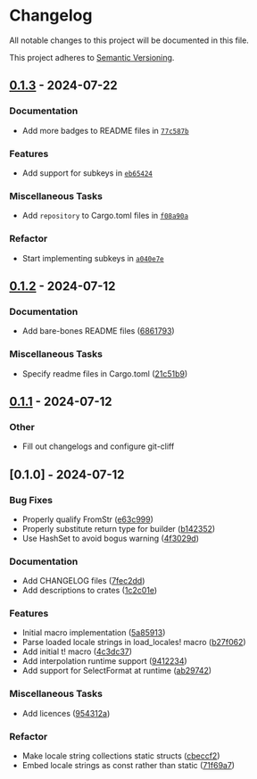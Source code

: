 # Changelog

All notable changes to this project will be documented in this file.

This project adheres to [Semantic Versioning](https://semver.org/spec/v2.0.0.html).

## [0.1.3](https://github.com/JadedBlueEyes/messageformat/compare/mf1-macros-v0.1.2...mf1-macros-v0.1.3) - 2024-07-22

### Documentation

- Add more badges to README files in [`77c587b`](https://github.com/JadedBlueEyes/messageformat/commit/77c587b5222b26032dfa40eb8777cf0af3f9a32f)

### Features

- Add support for subkeys in [`eb65424`](https://github.com/JadedBlueEyes/messageformat/commit/eb65424120fd80964057950b95975546265962f6)

### Miscellaneous Tasks

- Add `repository` to Cargo.toml files in [`f08a90a`](https://github.com/JadedBlueEyes/messageformat/commit/f08a90a8f25cb89d5c1996d992fabec191eda186)

### Refactor

- Start implementing subkeys in [`a040e7e`](https://github.com/JadedBlueEyes/messageformat/commit/a040e7ea88ce34d328b1f3d82ef488c8c8738ec9)

## [0.1.2](https://github.com/JadedBlueEyes/messageformat/compare/mf1-macros-v0.1.1...mf1-macros-v0.1.2)  - 2024-07-12

### Documentation

- Add bare-bones README files ([6861793](https://github.com/JadedBlueEyes/messageformat/commit/6861793fe974f384a2136ee1550eba9fbf592796))

### Miscellaneous Tasks

- Specify readme files in Cargo.toml ([21c51b9](https://github.com/JadedBlueEyes/messageformat/commit/21c51b9038d9b74a8cd13b75237f20b1ed11c8c4))

## [0.1.1](https://github.com/JadedBlueEyes/messageformat/compare/mf1-macros-v0.1.0...mf1-macros-v0.1.1) - 2024-07-12

### Other
- Fill out changelogs and configure git-cliff

## [0.1.0] - 2024-07-12

### Bug Fixes

- Properly qualify FromStr ([e63c999](https://github.com/JadedBlueEyes/messageformat/commit/e63c999a149761d8c4b0aea46bfba977e516e588))
- Properly substitute return type for builder ([b142352](https://github.com/JadedBlueEyes/messageformat/commit/b1423525f4ead5674d1205b921aea3b0a41740b3))
- Use HashSet to avoid bogus warning ([4f3029d](https://github.com/JadedBlueEyes/messageformat/commit/4f3029d35104b389b06bf0628463bf2770bc290f))

### Documentation

- Add CHANGELOG files ([7fec2dd](https://github.com/JadedBlueEyes/messageformat/commit/7fec2ddb40381df682d1dd6fde88375b5b209ef0))
- Add descriptions to crates ([1c2c01e](https://github.com/JadedBlueEyes/messageformat/commit/1c2c01ebce34881b18a28f249c506b8f2950c6f2))

### Features

- Initial  macro implementation ([5a85913](https://github.com/JadedBlueEyes/messageformat/commit/5a8591366b5b521a454d9152bbdb1534ba3415ac))
- Parse loaded locale strings in load_locales! macro ([b27f062](https://github.com/JadedBlueEyes/messageformat/commit/b27f0623b8e502b8aae598ea0f3d8a5763ce7404))
- Add initial t! macro ([4c3dc37](https://github.com/JadedBlueEyes/messageformat/commit/4c3dc37a3092188d7828ff716da4f914f0080b25))
- Add interpolation runtime support ([9412234](https://github.com/JadedBlueEyes/messageformat/commit/941223468282210ee239ccfef496f6908e74c19e))
- Add support for SelectFormat at runtime ([ab29742](https://github.com/JadedBlueEyes/messageformat/commit/ab29742c8a8c8df3f539e4e09e12f30610161411))

### Miscellaneous Tasks

- Add licences ([954312a](https://github.com/JadedBlueEyes/messageformat/commit/954312ad5ed23d4e9a2415f9ddac822f8ed24f60))

### Refactor

- Make locale string collections static structs ([cbeccf2](https://github.com/JadedBlueEyes/messageformat/commit/cbeccf23052ca79757185a94542b07dff1ab60d2))
- Embed locale strings as const rather than static ([71f69a7](https://github.com/JadedBlueEyes/messageformat/commit/71f69a7fbd59da7b7f38d869f848ceafe2705646))
